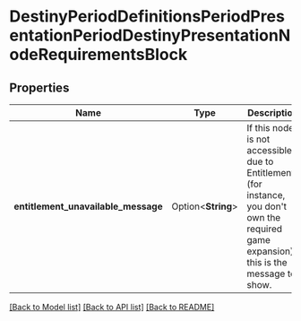 # DestinyPeriodDefinitionsPeriodPresentationPeriodDestinyPresentationNodeRequirementsBlock

## Properties

Name | Type | Description | Notes
------------ | ------------- | ------------- | -------------
**entitlement_unavailable_message** | Option<**String**> | If this node is not accessible due to Entitlements (for instance, you don't own the required game expansion), this is the message to show. | [optional]

[[Back to Model list]](../README.md#documentation-for-models) [[Back to API list]](../README.md#documentation-for-api-endpoints) [[Back to README]](../README.md)


